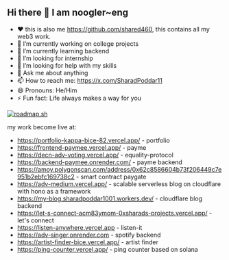 ## Hi there 👋 I am noogler~eng
- ❤️ this is also me https://github.com/shared460, this contains all my web3 work.
- 🔭 I’m currently working on college projects
- 🌱 I’m currently learning backend
- 👯 I’m looking for internship
- 🤔 I’m looking for help with my skills
- 💬 Ask me about anything
- 📫 How to reach me: https://x.com/SharadPoddar11
- 😄 Pronouns: He/Him
- ⚡ Fun fact: Life always makes a way for you

<!--
**noogler-eng/noogler-eng** is a ✨ _special_ ✨ repository because its `README.md` (this file) appears on your GitHub profile.

Here are some ideas to get you started:

- 🔭 I’m currently working on ...
- 🌱 I’m currently learning ...
- 👯 I’m looking to collaborate on ...
- 🤔 I’m looking for help with ...
- 💬 Ask me about ...
- 📫 How to reach me: ...
- 😄 Pronouns: ...
- ⚡ Fun fact: ...
-->

[![roadmap.sh](https://roadmap.sh/card/wide/66867ac59fbd874667e03ad6?variant=dark)](https://roadmap.sh)

my work become live at:
  - https://portfolio-kappa-bice-82.vercel.app/ - portfolio
  - https://frontend-paymee.vercel.app/ - payme
  - https://decn-adv-voting.vercel.app/ - equality-protocol
  - https://backend-paymee.onrender.com/ - payme backend
  - https://amoy.polygonscan.com/address/0x62c8586604b73f206449c7e951b2ebfc169738c2 - smart contract paygate
  - https://adv-medium.vercel.app/ - scalable serverless blog on cloudflare with hono as a framework
  - https://my-blog.sharadpoddar1001.workers.dev/ - cloudflare blog backend
  - https://let-s-connect-acm83ymom-0xsharads-projects.vercel.app/ - let's connect
  - https://listen-anywhere.vercel.app - listen-it
  - https://adv-singer.onrender.com - spotify backend
  - https://artist-finder-bice.vercel.app/ - artist finder
  - https://ping-counter.vercel.app/ - ping counter based on solana
